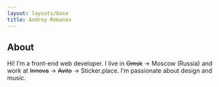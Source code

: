 ```yaml
---
layout: layouts/base
title: Andrey Romanov
---
```


## About

Hi! I’m a front-end web developer. I live in ~~Omsk~~ → Moscow (Russia) and work at ~~Innova~~ → ~~Avito~~ → Sticker.place. I’m passionate about design and music.
